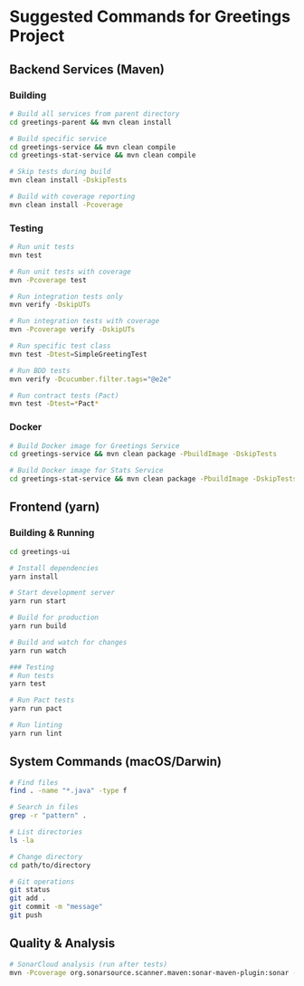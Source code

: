 # Suggested Commands for Greetings Project

## Backend Services (Maven)

### Building
```bash
# Build all services from parent directory
cd greetings-parent && mvn clean install

# Build specific service
cd greetings-service && mvn clean compile
cd greetings-stat-service && mvn clean compile

# Skip tests during build
mvn clean install -DskipTests

# Build with coverage reporting
mvn clean install -Pcoverage
```

### Testing
```bash
# Run unit tests
mvn test

# Run unit tests with coverage
mvn -Pcoverage test

# Run integration tests only
mvn verify -DskipUTs

# Run integration tests with coverage
mvn -Pcoverage verify -DskipUTs

# Run specific test class
mvn test -Dtest=SimpleGreetingTest

# Run BDD tests
mvn verify -Dcucumber.filter.tags="@e2e"

# Run contract tests (Pact)
mvn test -Dtest=*Pact*
```

### Docker
```bash
# Build Docker image for Greetings Service
cd greetings-service && mvn clean package -PbuildImage -DskipTests

# Build Docker image for Stats Service
cd greetings-stat-service && mvn clean package -PbuildImage -DskipTests
```

## Frontend (yarn)

### Building & Running
```bash
cd greetings-ui

# Install dependencies
yarn install

# Start development server
yarn run start

# Build for production
yarn run build

# Build and watch for changes
yarn run watch

### Testing
# Run tests
yarn test

# Run Pact tests
yarn run pact

# Run linting
yarn run lint
```

## System Commands (macOS/Darwin)
```bash
# Find files
find . -name "*.java" -type f

# Search in files
grep -r "pattern" .

# List directories
ls -la

# Change directory
cd path/to/directory

# Git operations
git status
git add .
git commit -m "message"
git push
```

## Quality & Analysis
```bash
# SonarCloud analysis (run after tests)
mvn -Pcoverage org.sonarsource.scanner.maven:sonar-maven-plugin:sonar -Dmaven.test.skip
```